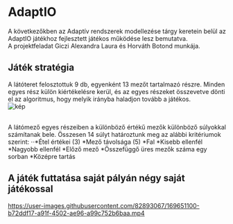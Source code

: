 # AdaptIO
A következőkben az Adaptív rendszerek modellezése tárgy keretein belül az AdaptIO játékhoz fejlesztett játékos működése lesz bemutatva. <br>
A projektfeladat Giczi Alexandra Laura és Horváth Botond munkája.

## Játék stratégia
A látóteret felosztottuk 9 db, egyenként 13 mezőt tartalmazó részre. Minden egyes rész külön kiértékelésre kerül, és az egyes részeket összevetve dönti el az algoritmus, hogy melyik irányba haladjon tovább a játékos. 
<br>
![kép](https://user-images.githubusercontent.com/82893067/169656005-6dc47363-b6f4-4ae4-9205-2beaf1618d4c.png)

<br>
A látómező egyes részeiben a különböző értékű mezők különböző súlyokkal számítanak bele. Összesen 14 súlyt határoztunk meg az alábbi kritériumok szerint:
⋅⋅*Étel értékei (3)
*Mező távolsága (5)
*Fal
*Kisebb ellenfél
*Nagyobb ellenfél
*Előző mező
*Összefüggő üres mezők száma egy sorban
*Középre tartás



## A játék futtatása saját pályán négy saját játékossal
https://user-images.githubusercontent.com/82893067/169651100-b72ddf17-a91f-4502-ae96-a99c752b6baa.mp4


